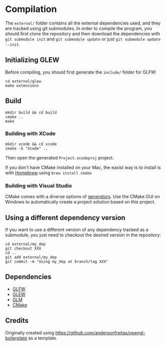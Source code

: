 # Compilation

The `external/` folder contains all the external dependencies used, and they are tracked using git submodules. In order to compile the program, you should first clone the repository and then download the dependencies with `git submodule init` and `git submodule update` or just `git submodule update --init`.

## Initializing GLEW

Before compiling, you should first generate the `include/` folder for GLFW:

    cd external/glew
    make extensions

## Build

    mkdir build && cd build
    cmake ..
    make

### Building with XCode

    mkdir xcode && cd xcode
    cmake -G "Xcode" ..

Then open the generated `Project.xcodeproj` project.

If you don't have CMake installed on your Mac, the easist way is to install is with [Homebrew](http://brew.sh) using `brew install cmake`

### Building with Visual Studio

CMake comes with a diverse options of [generators](http://www.cmake.org/cmake/help/v2.8.8/cmake.html#section_Generators). Use the CMake GUI on Windows to automatically create a project solution based on this project.

## Using a different dependency version

If you want to use a different version of any dependency tracked as a submodule, you just need to checkout the desired version in the repository:

    cd external/my_dep
    git checkout XXX
    cd ..
    git add external/my_dep
    git commit -m "Using my_dep at branch/tag XXX"

## Dependencies

 * [GLFW](https://github.com/glfw/glfw)
 * [GLEW](http://github.com/nigels-com/glew.git)
 * [GLM](https://github.com/g-truc/glm)
 * [CMake](http://www.cmake.org/)

## Credits

Originally created using https://github.com/andersonfreitas/opengl-boilerplate as a template.

